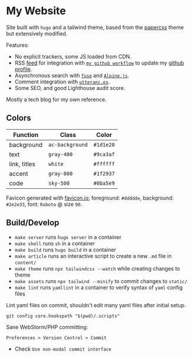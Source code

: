 # My Website

Site built with `hugo` and a tailwind theme, based from the [papercss](https://themes.gohugo.io/theme/papercss-hugo-theme/) theme but extensively modified.

Features:

* No explicit trackers, some JS loaded from CDN.
* RSS [feed](https://ac93.uk/articles/index.xml) for integration with [`my github workflow`](https://github.com/alistaircol/alistaircol/blob/master/.github/workflows/blog-post-workflow.yml) to update my [github profile](https://github.com/alistaircol).
* Asynchronous search with [`fuse`](https://fusejs.io/) and [`Alpine.js`](https://alpinejs.dev/).
* Comment integration with [`utteranc.es`](https://utteranc.es/).
* Some SEO, and good Lighthouse audit score.

Mostly a tech blog for my own reference.

## Colors

| Function | Class | Color |
|----------|-------|-------|
| background | `ac-background` | `#1d1e20` | 
| text | `gray-400` | `#9ca3af` |
| link, titles | `white` | `#ffffff` |
| accent | `gray-800` | `#1f2937` |
| code | `sky-500` | `#0ba5e9` |

Favicon generated with [favicon.io](https://favicon.io/favicon-generator/); foreground: `#ddddde`, background: `#2e2e33`, font: `Roboto` @ size `90`.

## Build/Develop

* `make server` runs `hugo server` in a container
* `make shell` runs `sh` in a container
* `make build` runs `hugo build` in a container
* `make article` runs an interactive script to create a new `.md` file in `content/`
* `make theme` runs `npx tailwindcss --watch` while creating changes to theme
* `make assets` runs `npx tailwind --minify` to commit changes to `static/`
* `make lint` runs `yamllint` in a container to verify syntax of `yaml` config files

Lint yaml files on commit, shouldn't edit many yaml files after initial setup.

```shell
git config core.hookspath "$(pwd)/.scripts"
```

Sane WebStorm/PHP committing:

`Preferences > Version Control > Commit`

* Check `Use non-modal commit interface`
